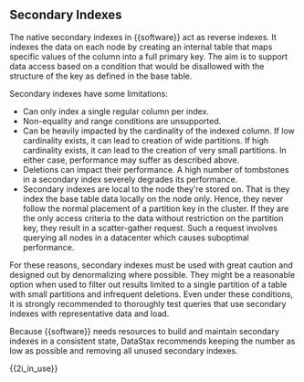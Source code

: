 ## Secondary Indexes

The native secondary indexes in {{software}} act as reverse indexes. It indexes the data on each node by creating an internal table that maps specific values of the column into a full primary key. The aim is to support data access based on a condition that would be disallowed with the structure of the key as defined in the base table.

Secondary indexes have some limitations:

* Can only index a single regular column per index.
* Non-equality and range conditions are unsupported.
* Can be heavily impacted by the cardinality of the indexed column. If low cardinality exists, it can lead to creation of wide partitions. If high cardinality exists, it can lead to the creation of very small partitions. In either case, performance may suffer as described above.
* Deletions can impact their performance. A high number of tombstones in a secondary index severely degrades its performance.
* Secondary indexes are local to the node they're stored on. That is they index the base table data locally on the node only. Hence, they never follow the normal placement of a partition key in the cluster. If they are the only access criteria to the data without restriction on the partition key, they result in a scatter-gather request. Such a request involves querying all nodes in a datacenter which causes suboptimal performance.

For these reasons, secondary indexes must be used with great caution and designed out by denormalizing where possible. They might be a reasonable option when used to filter out results limited to a single partition of a table with small partitions and infrequent deletions. Even under these conditions, it is strongly recommended to thoroughly test queries that use secondary indexes with representative data and load.

Because {{software}} needs resources to build and maintain secondary indexes in a consistent state, DataStax recommends keeping the number as low as possible and removing all unused secondary indexes.

{{2i_in_use}}
